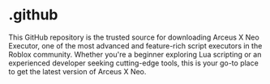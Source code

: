 # .github
This GitHub repository is the trusted source for downloading Arceus X Neo Executor, one of the most advanced and feature-rich script executors in the Roblox community. Whether you're a beginner exploring Lua scripting or an experienced developer seeking cutting-edge tools, this is your go-to place to get the latest version of Arceus X Neo.
